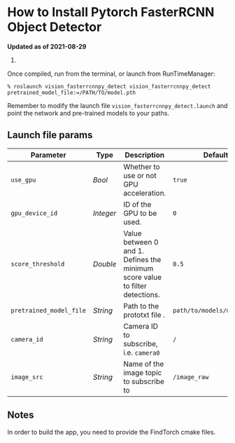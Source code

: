 # How to Install Pytorch FasterRCNN Object Detector 
**Updated as of 2021-08-29**

1.

Once compiled, run from the terminal, or launch from RunTimeManager:

```
% roslaunch vision_fasterrcnnpy_detect vision_fasterrcnnpy_detect pretrained_model_file:=/PATH/TO/model.pth
```
Remember to modify the launch file `vision_fasterrcnnpy_detect.launch` and point the network and pre-trained models to your paths.

## Launch file params

|Parameter| Type| Description|Default|
----------|-----|--------|---|
|`use_gpu`|*Bool* |Whether to use or not GPU acceleration.|`true`|
|`gpu_device_id`|*Integer*|ID of the GPU to be used.|`0`|
|`score_threshold`|*Double*|Value between 0 and 1. Defines the minimum score value to filter detections.|`0.5`|
|`pretrained_model_file`|*String*|Path to the prototxt file .|`path/to/models/model.pth`|
|`camera_id`|*String*|Camera ID to subscribe, i.e. `camera0`|`/`|
|`image_src`|*String*|Name of the image topic to subscribe to|`/image_raw`|

## Notes
In order to build the app, you need to provide the FindTorch cmake files.

```cmake -DCMAKE_PREFIX_PATH="/home/ubuntu/anaconda3/envs/pytorch_latest_p37/lib/python3.7/site-packages/torch/share/cmake/Torch" ..
```
